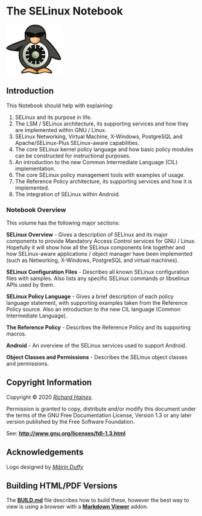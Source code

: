 # The SELinux Notebook

![](./src/images/logo.png)


## Introduction

This Notebook should help with explaining:

1.  SELinux and its purpose in life.
2.  The LSM / SELinux architecture, its supporting services and how they
    are implemented within GNU / Linux.
3.  SELinux Networking, Virtual Machine, X-Windows, PostgreSQL and
    Apache/SELinux-Plus SELinux-aware capabilities.
4.  The core SELinux kernel policy language and how basic policy modules
    can be constructed for instructional purposes.
5.  An introduction to the new Common Intermediate Language (CIL)
    implementation.
6.  The core SELinux policy management tools with examples of usage.
7.  The Reference Policy architecture, its supporting services and how
    it is implemented.
8.  The integration of SELinux within Android.

### Notebook Overview

This volume has the following major sections:

**SELinux Overview** - Gives a description of SELinux and its major
components to provide Mandatory Access Control services for GNU / Linux.
Hopefully it will show how all the SELinux components link together and
how SELinux-aware applications / object manager have been implemented
(such as Networking, X-Windows, PostgreSQL and virtual machines).

**SELinux Configuration Files** - Describes all known SELinux
configuration files with samples. Also lists any specific SELinux
commands or libselinux APIs used by them.

**SELinux Policy Language** - Gives a brief description of each policy
language statement, with supporting examples taken from the Reference
Policy source. Also an introduction to the new CIL language (Common
Intermediate Language).

**The Reference Policy** - Describes the Reference Policy and its
supporting macros.

**Android** - An overview of the SELinux services used to support
Android.

**Object Classes and Permissions** - Describes the SELinux object
classes and permissions.

## Copyright Information

Copyright © 2020 [*Richard Haines*](mailto:richard_c_haines@btinternet.com).

Permission is granted to copy, distribute and/or modify this document
under the terms of the GNU Free Documentation License, Version 1.3 or
any later version published by the Free Software Foundation.

See: **<http://www.gnu.org/licenses/fdl-1.3.html>**

## Acknowledgements

Logo designed by [*Máirín Duffy*](http://pookstar.deviantart.com/)

## Building HTML/PDF Versions

The [**BUILD.md**](BUILD.md) file describes how to build these, however
the best way to view is using a browser with a
[**Markdown Viewer**](BUILD.md) addon.
